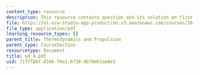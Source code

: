```yaml
---
content_type: resource
description: This resource contains question and its solution on first law.
file: https://ol-ocw-studio-app-production.s3.amazonaws.com/courses/16-01-unified-engineering-i-ii-iii-iv-fall-2005-spring-2006/71f7f88f818bf0a16f389b79db1ae0e3_q4_4.pdf
file_type: application/pdf
learning_resource_types: []
parent_title: Thermodynamics and Propulsion
parent_type: CourseSection
resourcetype: Document
title: q4_4.pdf
uid: 71f7f88f-818b-f0a1-6f38-9b79db1ae0e3
---
```

